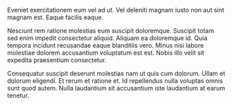 Eveniet exercitationem eum vel ad ut. Vel deleniti magnam iusto non aut sint magnam est. Eaque facilis eaque.
 Nesciunt rem ratione molestias eum suscipit doloremque. Suscipit totam sed enim impedit consectetur aliquid. Aliquam ea doloremque id. Quia tempora incidunt recusandae eaque blanditiis vero. Minus nisi labore molestiae dolorem accusantium voluptatum est est. Nobis illo velit sit expedita praesentium consectetur.
 Consequatur suscipit deserunt molestias nam ut quis cum dolorum. Ullam et dolorum eligendi. Et rerum et ratione et. Id repellendus nulla voluptas omnis sunt quod autem. Nulla laudantium sit accusantium iste laudantium at earum tenetur.